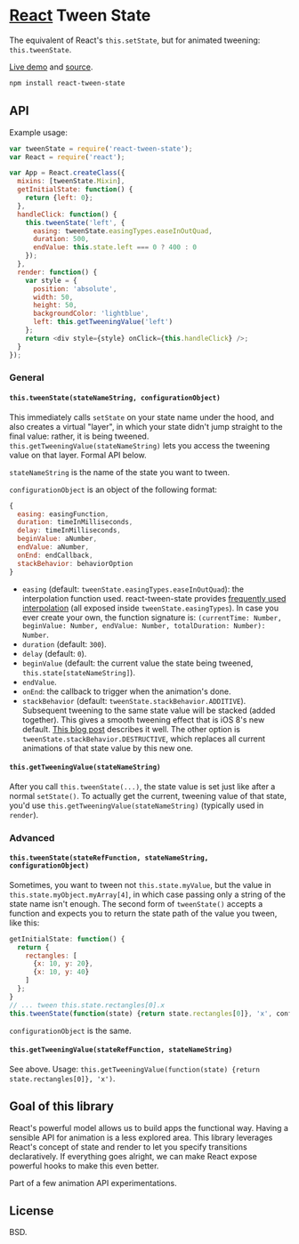 # [React](http://facebook.github.io/react/) Tween State

The equivalent of React's `this.setState`, but for animated tweening: `this.tweenState`.

[Live demo](https://rawgit.com/chenglou/react-tween-state/master/examples/index.html) and [source](https://github.com/chenglou/react-tween-state/tree/master/examples).

```sh
npm install react-tween-state
```

## API

Example usage:

```js
var tweenState = require('react-tween-state');
var React = require('react');

var App = React.createClass({
  mixins: [tweenState.Mixin],
  getInitialState: function() {
    return {left: 0};
  },
  handleClick: function() {
    this.tweenState('left', {
      easing: tweenState.easingTypes.easeInOutQuad,
      duration: 500,
      endValue: this.state.left === 0 ? 400 : 0
    });
  },
  render: function() {
    var style = {
      position: 'absolute',
      width: 50,
      height: 50,
      backgroundColor: 'lightblue',
      left: this.getTweeningValue('left')
    };
    return <div style={style} onClick={this.handleClick} />;
  }
});
```

### General

#### `this.tweenState(stateNameString, configurationObject)`

This immediately calls `setState` on your state name under the hood, and also creates a virtual "layer", in which your state didn't jump straight to the final value: rather, it is being tweened. `this.getTweeningValue(stateNameString)` lets you access the tweening value on that layer. Formal API below.

`stateNameString` is the name of the state you want to tween.

`configurationObject` is an object of the following format:

```js
{
  easing: easingFunction,
  duration: timeInMilliseconds,
  delay: timeInMilliseconds,
  beginValue: aNumber,
  endValue: aNumber,
  onEnd: endCallback,
  stackBehavior: behaviorOption
}
```

  - `easing` (default: `tweenState.easingTypes.easeInOutQuad`): the interpolation function used. react-tween-state provides [frequently used interpolation](https://github.com/chenglou/react-tween-state/blob/master/easingTypes.js) (all exposed inside `tweenState.easingTypes`). In case you ever create your own, the function signature is: `(currentTime: Number, beginValue: Number, endValue: Number, totalDuration: Number): Number`.
  - `duration` (default: `300`).
  - `delay` (default: `0`).
  - `beginValue` (default: the current value the state being tweened, `this.state[stateNameString]`).
  - `endValue`.
  - `onEnd`: the callback to trigger when the animation's done.
  - `stackBehavior` (default: `tweenState.stackBehavior.ADDITIVE`). Subsequent tweening to the same state value will be stacked (added together). This gives a smooth tweening effect that is iOS 8's new default. [This blog post](http://ronnqvi.st/multiple-animations/) describes it well. The other option is `tweenState.stackBehavior.DESTRUCTIVE`, which replaces all current animations of that state value by this new one.

#### `this.getTweeningValue(stateNameString)`

After you call `this.tweenState(...)`, the state value is set just like after a normal `setState()`. To actually get the current, tweening value of that state, you'd use `this.getTweeningValue(stateNameString)` (typically used in `render`).

### Advanced

#### `this.tweenState(stateRefFunction, stateNameString, configurationObject)`

Sometimes, you want to tween not `this.state.myValue`, but the value in `this.state.myObject.myArray[4]`, in which case passing only a string of the state name isn't enough. The second form of `tweenState()` accepts a function and expects you to return the state path of the value you tween, like this:

```js
getInitialState: function() {
  return {
    rectangles: [
      {x: 10, y: 20},
      {x: 10, y: 40}
    ]
  };
}
// ... tween this.state.rectangles[0].x
this.tweenState(function(state) {return state.rectangles[0]}, 'x', configurationObject);
```

`configurationObject` is the same.

#### `this.getTweeningValue(stateRefFunction, stateNameString)`

See above. Usage: `this.getTweeningValue(function(state) {return state.rectangles[0]}, 'x')`.

## Goal of this library

React's powerful model allows us to build apps the functional way. Having a sensible API for animation is a less explored area. This library leverages React's concept of state and render to let you specify transitions declaratively. If everything goes alright, we can make React expose powerful hooks to make this even better.

Part of a few animation API experimentations.

## License
BSD.

